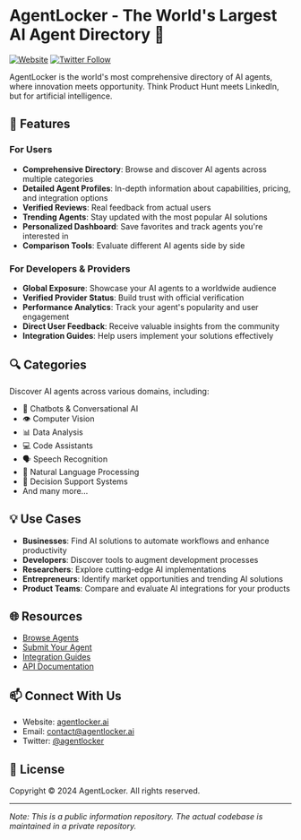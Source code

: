 # AgentLocker - The World's Largest AI Agent Directory 🤖

[![Website](https://img.shields.io/badge/Visit-AgentLocker.ai-blue)](https://agentlocker.ai)
[![Twitter Follow](https://img.shields.io/twitter/follow/agentlocker?style=social)](https://twitter.com/agentlocker)

AgentLocker is the world's most comprehensive directory of AI agents, where innovation meets opportunity. Think Product Hunt meets LinkedIn, but for artificial intelligence.

## 🌟 Features

### For Users
- **Comprehensive Directory**: Browse and discover AI agents across multiple categories
- **Detailed Agent Profiles**: In-depth information about capabilities, pricing, and integration options
- **Verified Reviews**: Real feedback from actual users
- **Trending Agents**: Stay updated with the most popular AI solutions
- **Personalized Dashboard**: Save favorites and track agents you're interested in
- **Comparison Tools**: Evaluate different AI agents side by side

### For Developers & Providers
- **Global Exposure**: Showcase your AI agents to a worldwide audience
- **Verified Provider Status**: Build trust with official verification
- **Performance Analytics**: Track your agent's popularity and user engagement
- **Direct User Feedback**: Receive valuable insights from the community
- **Integration Guides**: Help users implement your solutions effectively

## 🔍 Categories

Discover AI agents across various domains, including:
- 🤖 Chatbots & Conversational AI
- 👁️ Computer Vision
- 📊 Data Analysis
- 💻 Code Assistants
- 🗣️ Speech Recognition
- 📝 Natural Language Processing
- 🤔 Decision Support Systems
- And many more...

## 💡 Use Cases

- **Businesses**: Find AI solutions to automate workflows and enhance productivity
- **Developers**: Discover tools to augment development processes
- **Researchers**: Explore cutting-edge AI implementations
- **Entrepreneurs**: Identify market opportunities and trending AI solutions
- **Product Teams**: Compare and evaluate AI integrations for your products

## 🌐 Resources

- [Browse Agents](https://agentlocker.ai/agents)
- [Submit Your Agent](https://agentlocker.ai/submit)
- [Integration Guides](https://agentlocker.ai/docs)
- [API Documentation](https://agentlocker.ai/api)

## 📫 Connect With Us

- Website: [agentlocker.ai](https://agentlocker.ai)
- Email: contact@agentlocker.ai
- Twitter: [@agentlocker](https://twitter.com/agentlocker)

## 📄 License

Copyright © 2024 AgentLocker. All rights reserved.

---

*Note: This is a public information repository. The actual codebase is maintained in a private repository.*
